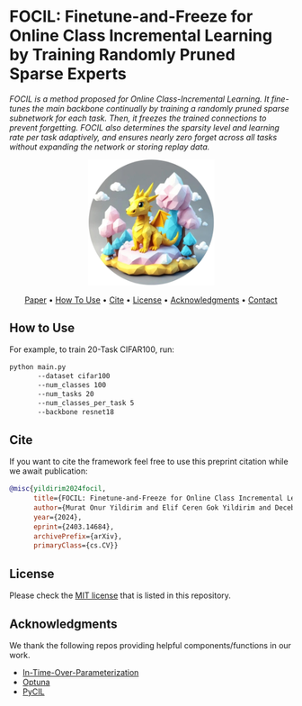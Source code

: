 # FOCIL: Finetune-and-Freeze for Online Class Incremental Learning by Training Randomly Pruned Sparse Experts

*FOCIL is a method proposed for Online Class-Incremental Learning. It fine-tunes the main backbone continually by training a randomly pruned sparse subnetwork for each task. Then, it freezes the trained connections to prevent forgetting. FOCIL also determines the sparsity level and learning rate per task adaptively, and ensures nearly zero forget across all tasks without expanding the network or storing replay data.* 


<div align="center">
<img src="./resources/focil-teaser.png" width="225px">
</div>

<p align="center">
  <a href="https://arxiv.org/abs/2403.14684">Paper</a> •
  <a href="#how-to-use">How To Use</a> •
  <a href="#cite">Cite</a> •
  <a href="#license">License</a> •
  <a href="#acknowledgments">Acknowledgments</a> •
  <a href="https://muratonuryildirim.github.io">Contact</a>
</p>

## How to Use

For example, to train 20-Task CIFAR100, run:

```
python main.py
       --dataset cifar100
       --num_classes 100
       --num_tasks 20
       --num_classes_per_task 5
       --backbone resnet18
```

## Cite
If you want to cite the framework feel free to use this preprint citation while we await publication:
```bibtex
@misc{yildirim2024focil,
      title={FOCIL: Finetune-and-Freeze for Online Class Incremental Learning by Training Randomly Pruned Sparse Experts}, 
      author={Murat Onur Yildirim and Elif Ceren Gok Yildirim and Decebal Constantin Mocanu and Joaquin Vanschoren},
      year={2024},
      eprint={2403.14684},
      archivePrefix={arXiv},
      primaryClass={cs.CV}}
```

## License

Please check the [MIT license](./LICENSE) that is listed in this repository.

## Acknowledgments

We thank the following repos providing helpful components/functions in our work.

- [In-Time-Over-Parameterization](https://github.com/Shiweiliuiiiiiii/In-Time-Over-Parameterization)
- [Optuna](https://github.com/optuna/optuna)
- [PyCIL](https://github.com/G-U-N/PyCIL)
